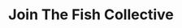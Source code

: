 ---
title: "Join The Fish Collective"
excerpt: "Sign up to be a member"
image: /assets/images/signup.png
external_url: https://thefishcollective.github.io/join/
share: false
related: false
button: Learn more
---
